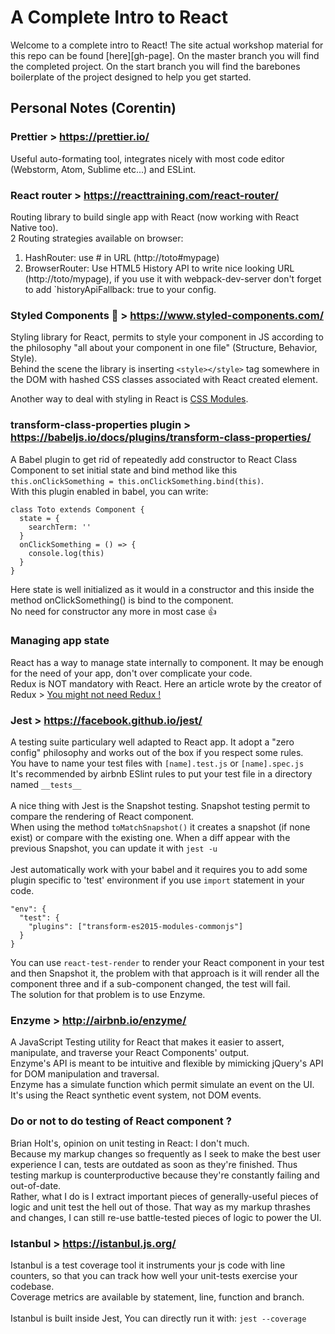 # A Complete Intro to React

Welcome to a complete intro to React! The site actual workshop material for this repo can be found [here][gh-page]. On the master branch you will find the completed project. On the start branch you will find the barebones boilerplate of the project designed to help you get started.

## Personal Notes (Corentin)

### Prettier > <https://prettier.io/>
Useful auto-formating tool, integrates nicely with most code editor (Webstorm, Atom, Sublime etc...) and ESLint.

### React router > <https://reacttraining.com/react-router/>
Routing library to build single app with React (now working with React Native too).\
2 Routing strategies available on browser:
 1. HashRouter: use # in URL (http://toto#mypage)
 2. BrowserRouter: Use HTML5 History API to write nice looking URL (http://toto/mypage), if you use it with webpack-dev-server don't forget to add `historyApiFallback: true to your config.

### Styled Components 💅 > <https://www.styled-components.com/>
Styling library for React, permits to style your component in JS according to the philosophy "all about your component in one file" (Structure, Behavior, Style).\
Behind the scene the library is inserting `<style></style>` tag somewhere in the DOM with hashed CSS classes associated with React created element.

Another way to deal with styling in React is [CSS Modules](https://github.com/gajus/react-css-modules).

### transform-class-properties plugin > <https://babeljs.io/docs/plugins/transform-class-properties/>
A Babel plugin to get rid of repeatedly add constructor to React Class Component to set initial state and bind method like this `this.onClickSomething = this.onClickSomething.bind(this)`.\
With this plugin enabled in babel, you can write:
```
class Toto extends Component {
  state = {
    searchTerm: ''
  }
  onClickSomething = () => {
    console.log(this)
  }
}
```
Here state is well initialized as it would in a constructor and this inside the method onClickSomething() is bind to the component.\
No need for constructor any more in most case 👍

### Managing app state
React has a way to manage state internally to component. It may be enough for the need of your app, don't over complicate your code.\
Redux is NOT mandatory with React. Here an article wrote by the creator of Redux > [You might not need Redux !](https://medium.com/@dan_abramov/you-might-not-need-redux-be46360cf367)

### Jest > <https://facebook.github.io/jest/>
A testing suite particulary well adapted to React app. It adopt a "zero config" philosophy and works out of the box if you respect some rules.\
You have to name your test files with `[name].test.js` or `[name].spec.js`\
It's recommended by airbnb ESlint rules to put your test file in a directory named `__tests__`\
\
A nice thing with Jest is the Snapshot testing. Snapshot testing permit to compare the rendering of React component.\
When using the method `toMatchSnapshot()` it creates a snapshot (if none exist) or compare with the existing one.
When a diff appear with the previous Snapshot, you can update it with `jest -u`\
\
Jest automatically work with your babel and it requires you to add some plugin specific to 'test' environment if you use `import` statement in your code.
```
"env": {
  "test": {
    "plugins": ["transform-es2015-modules-commonjs"]
  }
}
```
You can use `react-test-render` to render your React component in your test and then Snapshot it, the problem with that approach is it will render all the component three and if a sub-component changed, the test will fail.\
The solution for that problem is to use Enzyme.

### Enzyme > <http://airbnb.io/enzyme/>
A JavaScript Testing utility for React that makes it easier to assert, manipulate, and traverse your React Components' output.\
Enzyme's API is meant to be intuitive and flexible by mimicking jQuery's API for DOM manipulation and traversal.\
Enzyme has a simulate function which permit simulate an event on the UI. It's using the React synthetic event system, not DOM events.

### Do or not to do testing of React component ?
Brian Holt's, opinion on unit testing in React: I don't much.\
Because my markup changes so frequently as I seek to make the best user experience I can, tests are outdated as soon as they're finished. Thus testing markup is counterproductive because they're constantly failing and out-of-date.\
Rather, what I do is I extract important pieces of generally-useful pieces of logic and unit test the hell out of those. That way as my markup thrashes and changes, I can still re-use battle-tested pieces of logic to power the UI.

### Istanbul > <https://istanbul.js.org/>
Istanbul is a test coverage tool it instruments your js code with line counters, so that you can track how well your unit-tests exercise your codebase.\
Coverage metrics are available by statement, line, function and branch.\
\
Istanbul is built inside Jest, You can directly run it with: `jest --coverage`

